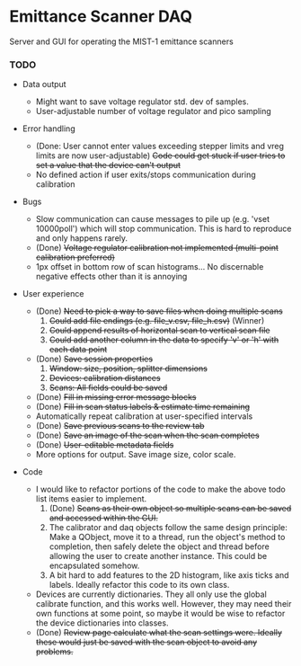 # Emittance Scanner DAQ

Server and GUI for operating the MIST-1 emittance scanners

### TODO

 - Data output
    - Might want to save voltage regulator std. dev of samples.
    - User-adjustable number of voltage regulator and pico sampling


 - Error handling
    - (Done: User cannot enter values exceeding stepper limits and vreg limits are now user-adjustable) ~~Code could get stuck if user tries to set a value that the device can't output~~
    - No defined action if user exits/stops communication during calibration


 - Bugs
    - Slow communication can cause messages to pile up (e.g. 'vset 10000poll') which will stop communication. This is hard to reproduce and only happens rarely.
    - (Done) ~~Voltage regulator calibration not implemented (multi-point calibration preferred)~~
    - 1px offset in bottom row of scan histograms... No discernable negative effects other than it is annoying


 - User experience
    - (Done) ~~Need to pick a way to save files when doing multiple scans~~
        1. ~~Could add file endings (e.g. file_v.csv, file_h.csv)~~ (Winner)
        2. ~~Could append results of horizontal scan to vertical scan file~~
        3. ~~Could add another column in the data to specify 'v' or 'h' with each data point~~
    - (Done) ~~Save session properties~~
       1. ~~Window: size, position, splitter dimensions~~
       2. ~~Devices: calibration distances~~
       3. ~~Scans: All fields could be saved~~
    - (Done) ~~Fill in missing error message blocks~~
    - (Done) ~~Fill in scan status labels & estimate time remaining~~
    - Automatically repeat calibration at user-specified intervals
    - (Done) ~~Save previous scans to the review tab~~
    - (Done) ~~Save an image of the scan when the scan completes~~
    - (Done) ~~User-editable metadata fields~~
    - More options for output. Save image size, color scale.


 - Code
    - I would like to refactor portions of the code to make the above todo list items easier to implement.
        1. (Done) ~~Scans as their own object so multiple scans can be saved and accessed within the GUI.~~
        2. The calibrator and daq objects follow the same design principle: Make a QObject, move it to a thread, run the object's method to completion, then safely delete the object and thread before allowing the user to create another instance. This could be encapsulated somehow.
        3. A bit hard to add features to the 2D histogram, like axis ticks and labels. Ideally refactor this code to its own class.
    - Devices are currently dictionaries. They all only use the global calibrate function, and this works well. However, they may need their own functions at some point, so maybe it would be wise to refactor the device dictionaries into classes.
    - (Done) ~~Review page calculate what the scan settings were. Ideally these would just be saved with the scan object to avoid any problems.~~
